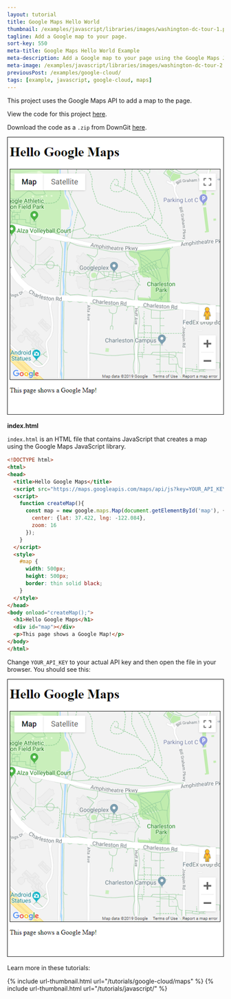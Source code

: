 ```yaml
---
layout: tutorial
title: Google Maps Hello World
thumbnail: /examples/javascript/libraries/images/washington-dc-tour-1.png
tagline: Add a Google map to your page.
sort-key: 550
meta-title: Google Maps Hello World Example
meta-description: Add a Google map to your page using the Google Maps JavaScript library.
meta-image: /examples/javascript/libraries/images/washington-dc-tour-2.png
previousPost: /examples/google-cloud/
tags: [example, javascript, google-cloud, maps]
---
```


This project uses the Google Maps API to add a map to the page.

View the code for this project [here](https://github.com/KevinWorkman/HappyCoding/tree/gh-pages/examples/google-cloud/google-cloud-example-projects/maps-hello-world).

Download the code as a `.zip` from DownGit [here](https://downgit.github.io/#/home?url=https://github.com/KevinWorkman/HappyCoding/tree/gh-pages/examples/google-cloud/google-cloud-example-projects/maps-hello-world).

![google map](/examples/google-cloud/google-cloud-example-projects/maps-hello-world/screenshot.png)

**index.html**

 `index.html` is an HTML file that contains JavaScript that creates a map using the Google Maps JavaScript library.

```html
<!DOCTYPE html>
<html>
<head>
  <title>Hello Google Maps</title>
  <script src="https://maps.googleapis.com/maps/api/js?key=YOUR_API_KEY"></script>
  <script>
    function createMap(){
      const map = new google.maps.Map(document.getElementById('map'), {
        center: {lat: 37.422, lng: -122.084},
        zoom: 16
      });
    }
  </script>
  <style>
    #map {
      width: 500px;
      height: 500px;
      border: thin solid black;
    }
  </style>
</head>
<body onload="createMap();">
  <h1>Hello Google Maps</h1>
  <div id="map"></div>
  <p>This page shows a Google Map!</p>
</body>
</html>
```

Change `YOUR_API_KEY` to your actual API key and then open the file in your browser. You should see this:

![google tour map](/examples/google-cloud/google-cloud-example-projects/maps-hello-world/screenshot.png)

Learn more in these tutorials:

{% include url-thumbnail.html url="/tutorials/google-cloud/maps" %}
{% include url-thumbnail.html url="/tutorials/javascript/" %}